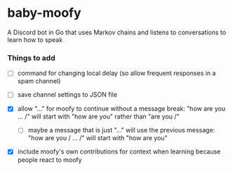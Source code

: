 # baby-moofy
A Discord bot in Go that uses Markov chains and listens to conversations to learn how to speak

### Things to add

- [ ] command for changing local delay (so allow frequent responses in a spam channel)

- [ ] save channel settings to JSON file

- [x] allow "..." for moofy to continue without a message break: "how are you ... /" will start with "how are you" rather than "are you /"

	- [ ] maybe a message that is just "..." will use the previous message: "how are you / ... /" will start with "how are you"

- [x] include moofy's own contributions for context when learning because people react to moofy
